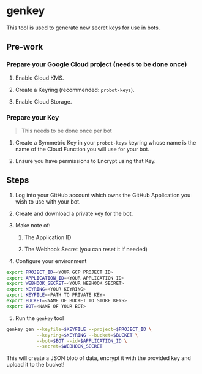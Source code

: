 # genkey

This tool is used to generate new secret keys for
use in bots.

## Pre-work

### Prepare your Google Cloud project (needs to be done once)

1. Enable Cloud KMS.

1. Create a Keyring (recommended: `probot-keys`).

1. Enable Cloud Storage.

### Prepare your Key 

> This needs to be done once per bot


1. Create a Symmetric Key in your `probot-keys` keyring
whose name is the name of the Cloud Function you 
will use for your bot.

1. Ensure you have permissions to Encrypt using that Key.

## Steps

1. Log into your GitHub account which owns the GitHub
Application you wish to use with your bot.

1. Create and download a private key for the bot.

1. Make note of:
   1. The Application ID

   1. The Webhook Secret (you can reset it if needed)

1. Configure your environment

 ```bash
 export PROJECT_ID=<YOUR GCP PROJECT ID>
 export APPLICATION_ID=<YOUR APPLICATION ID>
 export WEBHOOK_SECRET=<YOUR WEBHOOK SECRET>
 export KEYRING=<YOUR KEYRING>
 export KEYFILE=<PATH TO PRIVATE KEY>
 export BUCKET=<NAME OF BUCKET TO STORE KEYS>
 export BOT=<NAME OF YOUR BOT>
 ```

5. Run the `genkey` tool

```bash
genkey gen --keyfile=$KEYFILE --project=$PROJECT_ID \
           --keyring=$KEYRING --bucket=$BUCKET \
           --bot=$BOT --id=$APPLICATION_ID \
           --secret=$WEBHOOK_SECRET
```

This will create a JSON blob of data, encrypt it with the
provided key and upload it to the bucket!
  